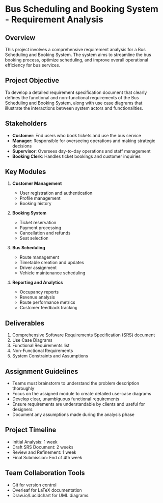 # Bus Scheduling and Booking System - Requirement Analysis

## Overview
This project involves a comprehensive requirement analysis for a Bus Scheduling and Booking System. The system aims to streamline the bus booking process, optimize scheduling, and improve overall operational efficiency for bus services.

## Project Objective
To develop a detailed requirement specification document that clearly defines the functional and non-functional requirements of the Bus Scheduling and Booking System, along with use case diagrams that illustrate the interactions between system actors and functionalities.

## Stakeholders
- **Customer**: End users who book tickets and use the bus service
- **Manager**: Responsible for overseeing operations and making strategic decisions
- **Supervisor**: Oversees day-to-day operations and staff management
- **Booking Clerk**: Handles ticket bookings and customer inquiries

## Key Modules
1. **Customer Management**
   - User registration and authentication
   - Profile management
   - Booking history

2. **Booking System**
   - Ticket reservation
   - Payment processing
   - Cancellation and refunds
   - Seat selection

3. **Bus Scheduling**
   - Route management
   - Timetable creation and updates
   - Driver assignment
   - Vehicle maintenance scheduling

4. **Reporting and Analytics**
   - Occupancy reports
   - Revenue analysis
   - Route performance metrics
   - Customer feedback tracking

## Deliverables
1. Comprehensive Software Requirements Specification (SRS) document
2. Use Case Diagrams
3. Functional Requirements list
4. Non-Functional Requirements
5. System Constraints and Assumptions

## Assignment Guidelines
- Teams must brainstorm to understand the problem description thoroughly
- Focus on the assigned module to create detailed use-case diagrams
- Develop clear, unambiguous functional requirements
- Ensure requirements are understandable by clients and useful for designers
- Document any assumptions made during the analysis phase

## Project Timeline
- Initial Analysis: 1 week
- Draft SRS Document: 2 weeks
- Review and Refinement: 1 week
- Final Submission: End of 4th week

## Team Collaboration Tools
- Git for version control
- Overleaf for LaTeX documentation
- Draw.io/Lucidchart for UML diagrams

